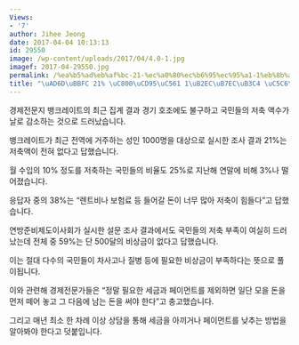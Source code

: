 ```yaml
---
Views:
- '7'
author: Jihee Jeong
date: 2017-04-04 10:13:13
id: 29550
image: /wp-content/uploads/2017/04/4.0-1.jpg
imagef: 2017-04-29550.jpg
permalink: /%ea%b5%ad%eb%af%bc-21-%ec%a0%80%ec%b6%95%ec%95%a1-1%eb%8b%ac%eb%9f%ac%eb%8f%84-%ec%97%86%eb%8b%a4/
title: "\uAD6D\uBBFC 21% \uC800\uCD95\uC561 1\uB2EC\uB7EC\uB3C4 \uC5C6\uB2E4"
---
```


경제전문지 뱅크레이트의 최근 집계 결과 경기 호조에도 불구하고 국민들의 저축 액수가 날로 감소하는 것으로 드러났습니다.

뱅크레이트가 최근 전역에 거주하는 성인 1000명을 대상으로 실시한 조사 결과 21%는 저축액이 전혀 없다고 답했습니다.

월 수입의 10% 정도를 저축하는 국민들의 비율도 25%로 지난해 연말에 비해 3%나 떨어졌습니다.

응답자 중의 38%는 “렌트비나 보험료 등 들어갈 돈이 너무 많아 저축이 힘들다”고 답했습니다.

연방준비제도이사회가 실시한 설문 조사 결과에서도 국민들의 저축 부족이 여실히 드러났는데 전체 중 59%는 단 500달의 비상금이 없다고 답했습니다.

이는 절대 다수의 국민들이 차사고나 질병 등에 필요한 비상금이 부족하다는 뜻으로 풀이됩니다.

이와 관련해 경제전문가들은 “정말 필요한 세금과 페이먼트를 제외하면 일단 모을 돈을 먼저 떼어 놓고 그 다음에 남는 돈을 써야 한다”고 충고했습니다.

그리고 매년 최소 한 차례 이상 상담을 통해 세금을 아끼거나 페이먼트를 낮추는 방법을 알아봐야 한다고 덧붙입니다.